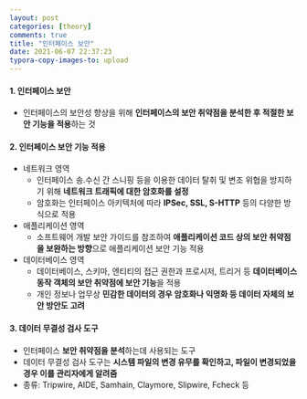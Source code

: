 ```yaml
---
layout: post
categories: [theory]
comments: true
title: "인터페이스 보안"
date: 2021-06-07 22:37:23
typora-copy-images-to: upload
---
```


#### 1. 인터페이스 보안

- 인터페이스의 보안성 향상을 위해 **인터페이스의 보안 취약점을 분석한 후 적절한 보안 기능을 적용**하는 것

#### 2. 인터페이스 보안 기능 적용

- 네트워크 영역
  - 인터페이스 송.수신 간 스니핑 등을 이용한 데이터 탈취 및 변조 위협을 방지하기 위해 **네트워크 트래픽에 대한 암호화를 설정**
  - 암호화는 인터페이스 아키텍처에 따라 **IPSec, SSL, S-HTTP** 등의 다양한 방식으로 적용
- 애플리케이션 영역
  - 소프트웨어 개발 보안 가이드를 참조하여 **애플리케이션 코드 상의 보안 취약점을 보완하는 방향**으로 애플리케이션 보안 기능 적용
- 데이터베이스 영역
  - 데이터베이스, 스키마, 엔티티의 접근 권한과 프로시저, 트리거 등 **데이터베이스 동작 객체의 보안 취약점에 보안 기능**을 적용
  - 개인 정보나 업무상 **민감한 데이터의 경우 암호화나 익명화 등 데이터 자체의 보안 방안도 고려**

#### 3. 데이터 무결성 검사 도구

- 인터페이스 **보안 취약점을 분석**하는데 사용되는 도구
- 데이터 무결성 검사 도구는 **시스템 파일의 변경 유무를 확인하고, 파일이 변경되었을 경우 이를 관리자에게 알려줌**
- 종류: Tripwire, AIDE, Samhain, Claymore, Slipwire, Fcheck 등

